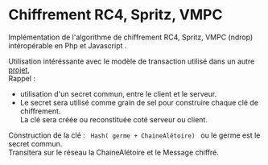 # Chiffrement RC4, Spritz, VMPC

Implémentation de l'algorithme de chiffrement RC4, Spritz, VMPC (ndrop)
intéropérable en Php et Javascript .

Utilisation intéréssante avec le modèle de transaction utilisé dans un autre [projet](https://github.com/PoujadeOlivier/Chiffrement_Vernam_Php_Javascript),<br/>
Rappel :<br/>
- utilisation d'un secret commun, entre le client et le serveur.<br/>
- Le secret sera utilisé comme grain de sel pour construire chaque clé de chiffrement.<br/>
La clé sera créée ou reconstituée coté serveur ou client.<br/>

Construction de la clé : <code> Hash( germe + ChaineAlétoire) </code> ou le germe est le secret commun.<br/>
Transitera sur le réseau la ChaineAlétoire et le Message chiffré.<br/>
